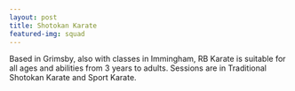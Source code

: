 ```yaml
---
layout: post
title: Shotokan Karate
featured-img: squad
---
```


Based in Grimsby, also with classes in Immingham, RB Karate is suitable for all ages and abilities from 3 years to adults. Sessions are in Traditional Shotokan Karate and Sport Karate.
